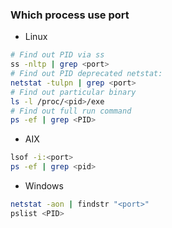 
### Which process use port
* Linux
```bash
# Find out PID via ss
ss -nltp | grep <port>
# Find out PID deprecated netstat:
netstat -tulpn | grep <port>
# Find out particular binary
ls -l /proc/<pid>/exe
# Find out full run command
ps -ef | grep <PID>
```
* AIX
```bash
lsof -i:<port>
ps -ef | grep <pid>
```
* Windows
```bash
netstat -aon | findstr "<port>"
pslist <PID>
```
